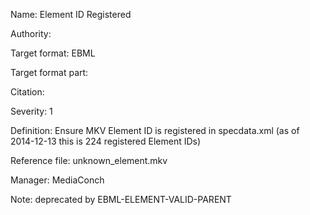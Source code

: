 Name: Element ID Registered

Authority: 

Target format: EBML

Target format part: 

Citation: 

Severity: 1

Definition: Ensure MKV Element ID is registered in specdata.xml (as of 2014-12-13 this is 224 registered Element IDs)

Reference file: unknown_element.mkv

Manager: MediaConch

Note: deprecated by EBML-ELEMENT-VALID-PARENT

